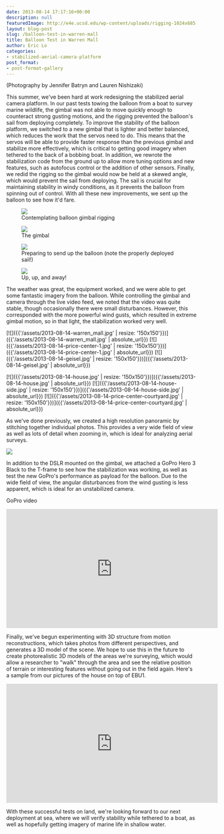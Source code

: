 ```yaml
---
date: 2013-08-14 17:17:16+00:00
description: null
featuredImage: http://e4e.ucsd.edu/wp-content/uploads/rigging-1024x685.jpg
layout: blog-post
slug: /balloon-test-in-warren-mall
title: Balloon Test in Warren Mall
author: Eric Lo
categories:
- stabilized-aerial-camera-platform
post_format:
- post-format-gallery
---
```

(Photography by Jennifer Batryn and Lauren Nishizaki)

This summer, we've been hard at work redesigning the stabilized aerial camera platform. In our past tests towing the balloon from a boat to survey marine wildlife, the gimbal was not able to move quickly enough to counteract strong gusting motions, and the rigging prevented the balloon's sail from deploying completely. To improve the stability of the balloon platform, we switched to a new gimbal that is lighter and better balanced, which reduces the work that the servos need to do. This means that the servos will be able to provide faster response than the previous gimbal and stabilize more effectively, which is critical to getting good imagery when tethered to the back of a bobbing boat. In addition, we rewrote the stabilization code from the ground up to allow more tuning options and new features, such as autofocus control or the addition of other sensors. Finally, we redid the rigging so the gimbal would now be held at a skewed angle, which would prevent the sail from deploying. The sail is crucial for maintaining stability in windy conditions, as it prevents the balloon from spinning out of control. With all these new improvements, we sent up the balloon to see how it'd fare.

<figure>
<a href="{{'/assets/2013-08-14-rigging.jpg' | absolute_url}}"><img src="{{'/assets/2013-08-14-rigging.jpg' | resize: '670x448>'}}"></a>
<figcaption>
Contemplating balloon gimbal rigging
</figcaption>
</figure>

<figure>
<a href="{{'/assets/2013-08-14-gimbal.jpg' | absolute_url}}"><img src="{{'/assets/2013-08-14-gimbal.jpg' | resize: '670x448>'}}"></a>
<figcaption>
The gimbal
</figcaption>
</figure>

<figure>
<a href="{{'/assets/2013-08-14-eric-nathan-balloon.jpg' | absolute_url}}"><img src="{{'/assets/2013-08-14-eric-nathan-balloon.jpg' | resize: '670x448>'}}"></a>
<figcaption>
Preparing to send up the balloon (note the properly deployed sail!)
</figcaption>
</figure>

<figure>
<a href="{{'/assets/2013-08-14-balloon-away.jpg' | absolute_url}}"><img src="{{'/assets/2013-08-14-balloon-away.jpg' | resize: '670x448>'}}"></a>
<figcaption>
Up, up, and away!
</figcaption>
</figure>

The weather was great, the equipment worked, and we were able to get some fantastic imagery from the balloon. While controlling the gimbal and camera through the live video feed, we noted that the video was quite stable, though occasionally there were small disturbances. However, this corresponded with the more powerful wind gusts, which resulted in extreme gimbal motion, so in that light, the stabilization worked very well.

[![]({{'/assets/2013-08-14-warren_mall.jpg' | resize: '150x150'}})]({{'/assets/2013-08-14-warren_mall.jpg' | absolute_url}})
[![]({{'/assets/2013-08-14-price-center-1.jpg' | resize: '150x150'}})]({{'/assets/2013-08-14-price-center-1.jpg' | absolute_url}})
[![]({{'/assets/2013-08-14-geisel.jpg' | resize: '150x150'}})]({{'/assets/2013-08-14-geisel.jpg' | absolute_url}})

[![]({{'/assets/2013-08-14-house.jpg' | resize: '150x150'}})]({{'/assets/2013-08-14-house.jpg' | absolute_url}})
[![]({{'/assets/2013-08-14-house-side.jpg' | resize: '150x150'}})]({{'/assets/2013-08-14-house-side.jpg' | absolute_url}})
[![]({{'/assets/2013-08-14-price-center-courtyard.jpg' | resize: '150x150'}})]({{'/assets/2013-08-14-price-center-courtyard.jpg' | absolute_url}})

As we've done previously, we created a high resolution panoramic by stitching together individual photos. This provides a very wide field of view as well as lots of detail when zooming in, which is ideal for analyzing aerial surveys.

![]({{'/assets/2013-07-30-gigapan.png'}})

In addition to the DSLR mounted on the gimbal, we attached a GoPro Hero 3 Black to the T-frame to see how the stabilization was working, as well as test the new GoPro's performance as payload for the balloon. Due to the wide field of view, the angular disturbances from the wind gusting is less apparent, which is ideal for an unstabilized camera.

GoPro video

<iframe width="560" height="315" src="https://www.youtube.com/embed/UqeC0Drys10?si=HmHAEzaLaNFMxKjn" title="YouTube video player" frameborder="0" allow="accelerometer; autoplay; clipboard-write; encrypted-media; gyroscope; picture-in-picture; web-share" allowfullscreen></iframe>

Finally, we've begun experimenting with 3D structure from motion reconstructions, which takes photos from different perspectives, and generates a 3D model of the scene. We hope to use this in the future to create photorealistic 3D models of the areas we're surveying, which would allow a researcher to "walk" through the area and see the relative position of terrain or interesting features without going out in the field again. Here's a sample from our pictures of the house on top of EBU1.

<iframe width="560" height="315" src="https://www.youtube.com/embed/gDJPp5WQOFw?si=ze0z_5lvEhBaQP6_" title="YouTube video player" frameborder="0" allow="accelerometer; autoplay; clipboard-write; encrypted-media; gyroscope; picture-in-picture; web-share" allowfullscreen></iframe>

With these successful tests on land, we're looking forward to our next deployment at sea, where we will verify stability while tethered to a boat, as well as hopefully getting imagery of marine life in shallow water.
